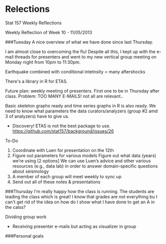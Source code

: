 Relections
==========

Stat 157 Weekly Reflections

Weekly Reflection of Week 10 - 11/05/2013

###Tuesday
A nice overview of what we have done since last Thursday.

I am almost close to overcoming the flu! Despite all this, I kept up with the e-mail threads for presenters and went to my new vertical group meeting on Monday night from 10pm to 11:30pm.

Earthquake combined with conditional intetnsity = many aftershocks

There's a library in R for ETAS.

Future plan: weekly meeting of presenters. First one to be in Thursday after class.
Problem: TOO MANY E-MAILS! not all are relevant..

Basic skeleton graphs ready and time series graphs in R is also ready. We need to know what parameters the data curators/analyzers (group #2 amd 3 of analyzers) have to give us. 

* Discovery! ETAS is not the best package to use. 
https://github.com/stat157/background/issues/26


To-Do
1. Coordinate with Luen for presentation on the 12th
2. Figure out parameters for various models
Figure out what data (years) we’re using [2 options]
We can use Luen’s advice and other various resources (e.g., data lab) in order to answer domain-specific questions about seismology
3. A member of each group will meet weekly to sync up
4. Send out all of these notes & presentations


###Thursday
I'm really happy how the class is running. The students are leading the class which is great!
I know that grades are not everything bu I can't get rid of the idea on how do I show what I have done to get an A in the calss?


Dividing group work
* Receiving presenter e-mails but acting as visualizer in group


###Personal goals
